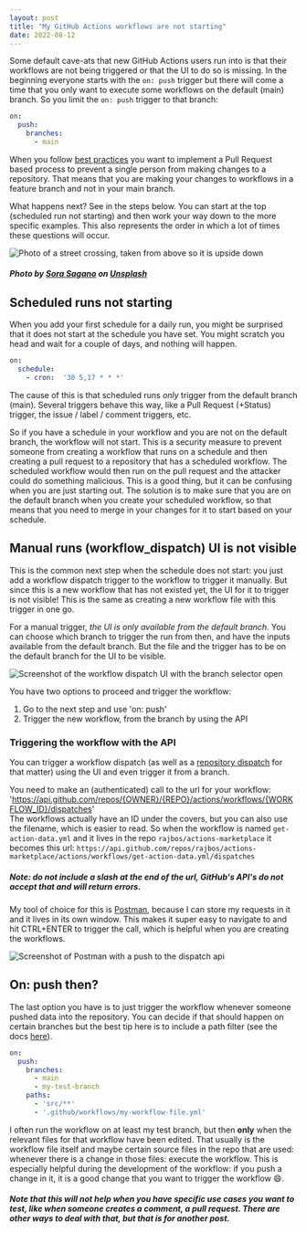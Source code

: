 ```yaml
---
layout: post
title: "My GitHub Actions workflows are not starting"
date: 2022-08-12
---
```


Some default cave-ats that new GitHub Actions users run into is that their workflows are not being triggered or that the UI to do so is missing. In the beginning everyone starts with the `on: push` trigger but there will come a time that you only want to execute some workflows on the default (main) branch. So you limit the `on: push` trigger to that branch:

``` yaml
on:
  push:
    branches:
      - main
```

When you follow [best practices](/blog/2019/07/10/DevOps-Principles-series) you want to implement a Pull Request based process to prevent a single person from making changes to a repository. That means that you are making your changes to workflows in a feature branch and not in your main branch.

What happens next? See in the steps below. You can start at the top (scheduled run not starting) and then work your way down to the more specific examples. This also represents the order in which a lot of times these questions will occur.

![Photo of a street crossing, taken from above so it is upside down](/images/20220812/sora-sagano-MKE7NKsaBZM-unsplash.jpg)
##### Photo by <a href="https://unsplash.com/@sorasagano?utm_source=unsplash&utm_medium=referral&utm_content=creditCopyText">Sora Sagano</a> on <a href="https://unsplash.com/s/photos/up-side-down?utm_source=unsplash&utm_medium=referral&utm_content=creditCopyText">Unsplash</a>
  

## Scheduled runs not starting
When you add your first schedule for a daily run, you might be surprised that it does not start at the schedule you have set. You might scratch you head and wait for a couple of days, and nothing will happen.

``` yaml
on:
  schedule:
    - cron:  '30 5,17 * * *'
```
The cause of this is that scheduled runs *only* trigger from the default branch (main). Several triggers behave this way, like a Pull Request (+Status) trigger, the issue / label / comment triggers, etc.

So if you have a schedule in your workflow and you are not on the default branch, the workflow will not start. This is a security measure to prevent someone from creating a workflow that runs on a schedule and then creating a pull request to a repository that has a scheduled workflow. The scheduled workflow would then run on the pull request and the attacker could do something malicious. This is a good thing, but it can be confusing when you are just starting out. The solution is to make sure that you are on the default branch when you create your scheduled workflow, so that means that you need to merge in your changes for it to start based on your schedule.

## Manual runs (workflow_dispatch) UI is not visible
This is the common next step when the schedule does not start: you just add a workflow dispatch trigger to the workflow to trigger it manually. But since this is a new workflow that has not existed yet, the UI for it to trigger is not visible! This is the same as creating a new workflow file with this trigger in one go. 

For a manual trigger, *the UI is only available from the default branch*. You can choose which branch to trigger the run from then, and have the inputs available from the default branch. But the file and the trigger has to be on the default branch for the UI to be visible.

![Screenshot of the workflow dispatch UI with the branch selector open](/images/20220812/20220812_Workflow_dispatch.png)

You have two options to proceed and trigger the workflow:
1. Go to the next step and use 'on: push'
1. Trigger the new workflow, from the branch by using the API

### Triggering the workflow with the API
You can trigger a workflow dispatch (as well as a [repository dispatch](https://docs.github.com/en/actions/using-workflows/events-that-trigger-workflows#repository_dispatch) for that matter) using the UI and even trigger it from a branch.

You need to make an (authenticated) call to the url for your workflow:  
'https://api.github.com/repos/{OWNER}/{REPO}/actions/workflows/{WORKFLOW_ID}/dispatches'  
The workflows actually have an ID under the covers, but you can also use the filename, which is easier to read. So when the workflow is named `get-action-data.yml` and it lives in the repo `rajbos/actions-marketplace` it becomes this url:
`https://api.github.com/repos/rajbos/actions-marketplace/actions/workflows/get-action-data.yml/dispatches`
##### Note: do not include a slash at the end of the url, GitHub's API's do not accept that and will return errors.  

My tool of choice for this is [Postman](https://www.postman.com/product/rest-client/), because I can store my requests in it and it lives in its own window. This makes it super easy to navigate to and hit CTRL+ENTER to trigger the call, which is helpful when you are creating the workflows.

![Screenshot of Postman with a push to the dispatch api](/images/20220812/20220812_Postman.png)

## On: push then?
The last option you have is to just trigger the workflow whenever someone pushed data into the repository. You can decide if that should happen on certain branches but the best tip here is to include a path filter (see the docs [here](https://docs.github.com/en/actions/using-workflows/events-that-trigger-workflows#push)).

``` yaml	
on:
  push:
    branches:
      - main
      - my-test-branch
    paths:
      - 'src/**'
      - '.github/workflows/my-workflow-file.yml'
```

I often run the workflow on at least my test branch, but then **only** when the relevant files for that workflow have been edited. That usually is the workflow file itself and maybe certain source files in the repo that are used: whenever there is a change in those files: execute the workflow. This is especially helpful during the development of the workflow: if you push a change in it, it is a good change that you want to trigger the workflow 😄.

##### Note that this will not help when you have specific use cases you want to test, like when someone creates a comment, a pull request. There are other ways to deal with that, but that is for another post.
